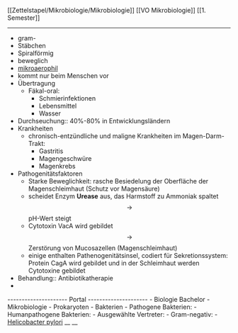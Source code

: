 [[Zettelstapel/Mikrobiologie/Mikrobiologie]] [[VO Mikrobiologie]] [[1. Semester]]

---

- gram-
- Stäbchen
- Spiralförmig
- beweglich
- [mikroaerophil](mikroaerophil.md)
- kommt nur beim Menschen vor
- Übertragung
	- Fäkal-oral:
		- Schmierinfektionen
		- Lebensmittel
		- Wasser
- Durchseuchung:: 40%-80% in Entwicklungsländern
- Krankheiten
	- chronisch-entzündliche und maligne Krankheiten im Magen-Darm-Trakt:
		- Gastritis
		- Magengeschwüre
		- Magenkrebs
- Pathogenitätsfaktoren
	- Starke Beweglichkeit: rasche Besiedelung der Oberfläche der Magenschleimhaut (Schutz vor Magensäure)
	- scheidet Enzym  __Urease__  aus, das Harmstoff zu Ammoniak spaltet $$ \rightarrow $$ pH-Wert steigt
	- Cytotoxin VacA wird gebildet $$ \rightarrow $$ Zerstörung von Mucosazellen (Magenschleimhaut)
	- einige enthalten Pathenogenitätsinsel, codiert für Sekretionssystem: Protein CagA wird gebildet und in der Schleimhaut werden Cytotoxine gebildet
- Behandlung:: Antibiotikatherapie
- 
--------------------- Portal ---------------------
	- Biologie Bachelor
		- Mikrobiologie
			- Prokaryoten
				- Bakterien
					- Pathogene Bakterien:
						- Humanpathogene Bakterien:
							- Ausgewählte Vertreter: 
								- Gram-negativ:
									- [Helicobacter pylori](Zettelstapel/Mikrobiologie/Helicobacter-pylori.md) __ __ 
